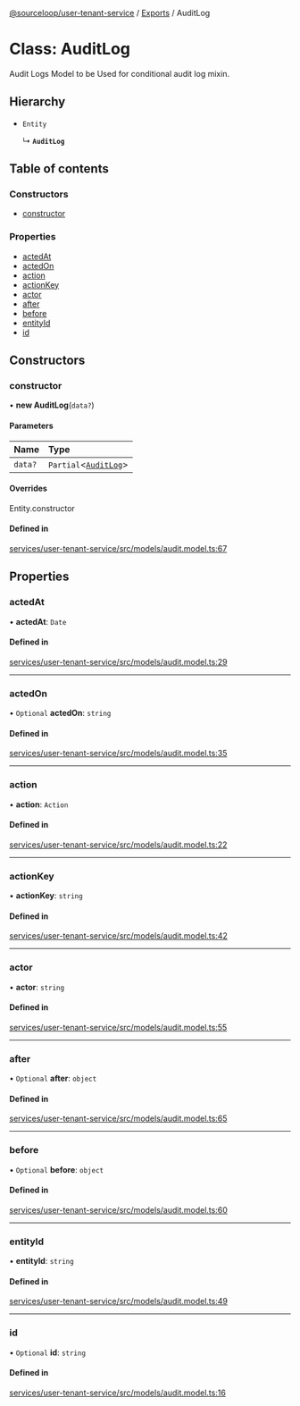 [@sourceloop/user-tenant-service](../README.md) / [Exports](../modules.md) / AuditLog

# Class: AuditLog

Audit Logs Model to be Used for conditional audit log mixin.

## Hierarchy

- `Entity`

  ↳ **`AuditLog`**

## Table of contents

### Constructors

- [constructor](AuditLog.md#constructor)

### Properties

- [actedAt](AuditLog.md#actedat)
- [actedOn](AuditLog.md#actedon)
- [action](AuditLog.md#action)
- [actionKey](AuditLog.md#actionkey)
- [actor](AuditLog.md#actor)
- [after](AuditLog.md#after)
- [before](AuditLog.md#before)
- [entityId](AuditLog.md#entityid)
- [id](AuditLog.md#id)

## Constructors

### constructor

• **new AuditLog**(`data?`)

#### Parameters

| Name | Type |
| :------ | :------ |
| `data?` | `Partial`<[`AuditLog`](AuditLog.md)\> |

#### Overrides

Entity.constructor

#### Defined in

[services/user-tenant-service/src/models/audit.model.ts:67](https://github.com/sourcefuse/loopback4-microservice-catalog/blob/bc2553587/services/user-tenant-service/src/models/audit.model.ts#L67)

## Properties

### actedAt

• **actedAt**: `Date`

#### Defined in

[services/user-tenant-service/src/models/audit.model.ts:29](https://github.com/sourcefuse/loopback4-microservice-catalog/blob/bc2553587/services/user-tenant-service/src/models/audit.model.ts#L29)

___

### actedOn

• `Optional` **actedOn**: `string`

#### Defined in

[services/user-tenant-service/src/models/audit.model.ts:35](https://github.com/sourcefuse/loopback4-microservice-catalog/blob/bc2553587/services/user-tenant-service/src/models/audit.model.ts#L35)

___

### action

• **action**: `Action`

#### Defined in

[services/user-tenant-service/src/models/audit.model.ts:22](https://github.com/sourcefuse/loopback4-microservice-catalog/blob/bc2553587/services/user-tenant-service/src/models/audit.model.ts#L22)

___

### actionKey

• **actionKey**: `string`

#### Defined in

[services/user-tenant-service/src/models/audit.model.ts:42](https://github.com/sourcefuse/loopback4-microservice-catalog/blob/bc2553587/services/user-tenant-service/src/models/audit.model.ts#L42)

___

### actor

• **actor**: `string`

#### Defined in

[services/user-tenant-service/src/models/audit.model.ts:55](https://github.com/sourcefuse/loopback4-microservice-catalog/blob/bc2553587/services/user-tenant-service/src/models/audit.model.ts#L55)

___

### after

• `Optional` **after**: `object`

#### Defined in

[services/user-tenant-service/src/models/audit.model.ts:65](https://github.com/sourcefuse/loopback4-microservice-catalog/blob/bc2553587/services/user-tenant-service/src/models/audit.model.ts#L65)

___

### before

• `Optional` **before**: `object`

#### Defined in

[services/user-tenant-service/src/models/audit.model.ts:60](https://github.com/sourcefuse/loopback4-microservice-catalog/blob/bc2553587/services/user-tenant-service/src/models/audit.model.ts#L60)

___

### entityId

• **entityId**: `string`

#### Defined in

[services/user-tenant-service/src/models/audit.model.ts:49](https://github.com/sourcefuse/loopback4-microservice-catalog/blob/bc2553587/services/user-tenant-service/src/models/audit.model.ts#L49)

___

### id

• `Optional` **id**: `string`

#### Defined in

[services/user-tenant-service/src/models/audit.model.ts:16](https://github.com/sourcefuse/loopback4-microservice-catalog/blob/bc2553587/services/user-tenant-service/src/models/audit.model.ts#L16)
